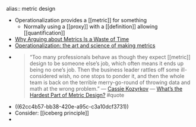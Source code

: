 alias:: metric design

- Operationalization provides a [[metric]] for something
	- Normally using a [[proxy]] with a [[definition]] allowing [[quantification]]
- [Why Arguing about Metrics Is a Waste of Time](https://towardsdatascience.com/why-arguing-about-metrics-is-a-waste-of-time-b1c6f9026724)
- [Operationalization: the art and science of making metrics](https://towardsdatascience.com/operationalization-the-art-and-science-of-making-metrics-31770d94998f)
- > “Too many professionals behave as though they expect [[metric]] design to be someone else’s job, which often means it ends up being no one’s job. Then the business leader rattles off some ill-considered wish, no one stops to ponder it, and then the whole team is back on the terrible merry-go-round of throwing data and math at the wrong problem.” — [Cassie Kozyrkov](https://kozyrkov.medium.com/?source=post_page-----de2919bbf2dd--------------------------------)  — [What’s the Hardest Part of Metric Design?](https://towardsdatascience.com/whats-the-hardest-part-of-metric-design-de2919bbf2dd) #quote
- ((62cc4b57-bb38-420e-a95c-c3a10dcf3731))
- Consider: [[iceberg principle]]
-